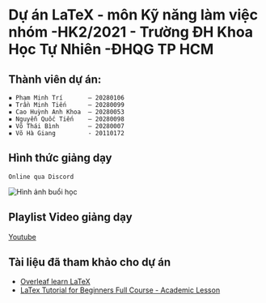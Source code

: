 # Dự án LaTeX - môn Kỹ năng làm việc nhóm -HK2/2021 - Trường ĐH Khoa Học Tự Nhiên -ĐHQG TP HCM
## Thành viên dự án:
    ▪ Phạm Minh Trí       – 20280106
    ▪ Trần Minh Tiến      – 20280099
    ▪ Cao Huỳnh Anh Khoa  – 20280053
    ▪ Nguyễn Quốc Tiến    – 20280098
    ▪ Võ Thái Bình        – 20280007
    ▪ Võ Hà Giang         - 20110172
    
## Hình thức giảng dạy
    Online qua Discord
    
![Hình ảnh buổi học](![image](https://user-images.githubusercontent.com/79437149/120064185-3c581e00-c095-11eb-96bc-d81f57e4848c.png))

## Playlist Video giảng dạy
   [Youtube](https://youtube.com/playlist?list=PLB809sb72oIFgm3hluJVWeUnyRMZfRDl7)
   
## Tài liệu đã tham khảo cho dự án
  - [Overleaf learn LaTeX](https://www.overleaf.com/learn/latex/)
  - [LaTex Tutorial for Beginners Full Course - Academic Lesson](https://youtu.be/fCzF5gDy60g)
    
